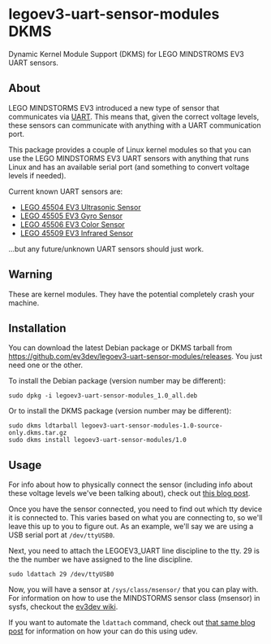 legoev3-uart-sensor-modules DKMS
================================

Dynamic Kernel Module Support (DKMS) for LEGO MINDSTROMS EV3 UART sensors.

About
-----

LEGO MINDSTORMS EV3 introduced a new type of sensor that communicates via
[UART]. This means that, given the correct voltage levels, these sensors can
communicate with anything with a UART communication port.

This package provides a couple of Linux kernel modules so that you can use the
LEGO MINDSTORMS EV3 UART sensors with anything that runs Linux and has an
available serial port (and something to convert voltage levels if needed).

Current known UART sensors are:

* [LEGO 45504 EV3 Ultrasonic Sensor]
* [LEGO 45505 EV3 Gyro Sensor]
* [LEGO 45506 EV3 Color Sensor]
* [LEGO 45509 EV3 Infrared Sensor]

...but any future/unknown UART sensors should just work.

Warning
-------

These are kernel modules. They have the potential completely crash your
machine.

Installation
------------

You can download the latest Debian package or DKMS tarball from
<https://github.com/ev3dev/legoev3-uart-sensor-modules/releases>.
You just need one or the other.

To install the Debian package (version number may be different):

    sudo dpkg -i legoev3-uart-sensor-modules_1.0_all.deb
    
Or to install the DKMS package (version number may be different):

    sudo dkms ldtarball legoev3-uart-sensor-modules-1.0-source-only.dkms.tar.gz
    sudo dkms install legoev3-uart-sensor-modules/1.0

Usage
-----

For info about how to physically connect the sensor (including info about these
voltage levels we've been talking about), check out [this blog post][blog].

Once you have the sensor connected, you need to find out which tty device it is
connected to. This varies based on what you are connecting to, so we'll leave
this up to you to figure out. As an example, we'll say we are using a USB serial
port at `/dev/ttyUSB0`.

Next, you need to attach the LEGOEV3_UART line discipline to the tty. 29 is the
the number we have assigned to the line discipline.

    sudo ldattach 29 /dev/ttyUSB0
    
Now, you will have a sensor at `/sys/class/msensor/` that you can play with.
For information on how to use the MINDSTORMS sensor class (msensor) in sysfs,
checkout the [ev3dev wiki].

If you want to automate the `ldattach` command, check out [that same blog
post][blog] for information on how your can do this
using udev.

[UART]: https://en.wikipedia.org/wiki/Universal_asynchronous_receiver/transmitter
[ev3dev wiki]: https://github.com/ev3dev/ev3dev/wiki/Using-Sensors#usage
[blog]: http://lechnology.com/2014/09/using-uart-sensors-on-any-linux
[LEGO 45504 EV3 Ultrasonic Sensor]: https://github.com/ev3dev/ev3dev/wiki/LEGO-EV3-Ultrasonic-Sensor-%2845504%29
[LEGO 45505 EV3 Gyro Sensor]: https://github.com/ev3dev/ev3dev/wiki/LEGO-EV3-Gyro-Sensor-%2845505%29
[LEGO 45506 EV3 Color Sensor]: https://github.com/ev3dev/ev3dev/wiki/LEGO-EV3-Color-Sensor-%2845506%29
[LEGO 45509 EV3 Infrared Sensor]: https://github.com/ev3dev/ev3dev/wiki/LEGO-EV3-Infrared-Sensor-%2845509%29